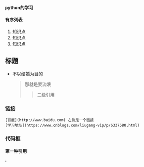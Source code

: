 #### python的学习
#### 有序列表
1. 知识点
2. 知识点
3. 知识点

## 标题
* 不以结婚为目的
    > 那就是耍流氓
    >> 二级引用
### 链接
    [百度](http://www.baidu.com) 左侧是一个链接
    [学习地址](https://www.cnblogs.com/liugang-vip/p/6337580.html)

### 代码框
#### 第一种引用
' <p><a href="#"></p>


